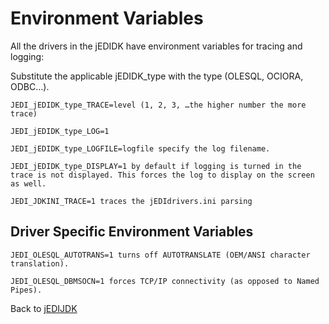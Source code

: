 # Environment Variables  

<PageHeader />

All the drivers in the jEDIDK have environment variables for tracing and logging:  

Substitute the applicable jEDIDK_type with the type (OLESQL, OCIORA, ODBC…).  

```
JEDI_jEDIDK_type_TRACE=level (1, 2, 3, …the higher number the more trace)

JEDI_jEDIDK_type_LOG=1

JEDI_jEDIDK_type_LOGFILE=logfile specify the log filename.

JEDI_jEDIDK_type_DISPLAY=1 by default if logging is turned in the trace is not displayed. This forces the log to display on the screen as well.

JEDI_JDKINI_TRACE=1 traces the jEDIdrivers.ini parsing
```

## Driver Specific Environment Variables  

```
JEDI_OLESQL_AUTOTRANS=1 turns off AUTOTRANSLATE (OEM/ANSI character translation).

JEDI_OLESQL_DBMSOCN=1 forces TCP/IP connectivity (as opposed to Named Pipes).
```

Back to [jEDIJDK](./../README.md)

<PageFooter />
